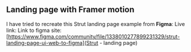## Landing page with Framer motion
I have tried to recreate this Strut landing page example from **Figma**: 
Live link: 
Link to figma site: [https://www.figma.com/community/file/1338010277899231329/strut-landing-page-ui-web-to-figma](Strut - landing page)

